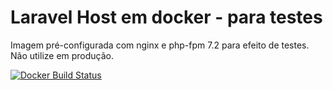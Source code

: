 # Laravel Host em docker - para testes
Imagem pré-configurada com nginx e php-fpm 7.2 para efeito de testes. Não utilize em produção. 


[![Docker Build Status](https://img.shields.io/docker/automated/marcosfreitas/docker-laravel-host?style=for-the-badge)](https://hub.docker.com/r/marcosfreitas/docker-laravel-host/)
